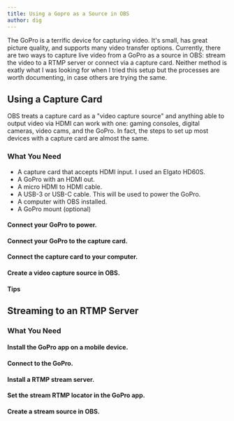 ```yaml
---
title: Using a Gopro as a Source in OBS
author: dig
---
```


The GoPro is a terrific device for capturing video. It's small, has great picture quality, and supports many video transfer options. Currently, there are two ways to capture live video from a GoPro as a source in OBS: stream the video to a RTMP server or connect via a capture card. Neither method is exatly what I was looking for when I tried this setup but the processes are worth documenting, in case others are trying the same.

## Using a Capture Card

OBS treats a capture card as a "video capture source" and anything able to output video via HDMI can work with one: gaming consoles, digital cameras, video cams, and the GoPro. In fact, the steps to set up most devices with a capture card are almost the same.

### What You Need

* A capture card that accepts HDMI input. I used an Elgato HD60S.
* A GoPro with an HDMI out.
* A micro HDMI to HDMI cable.
* A USB-3 or USB-C cable. This will be used to power the GoPro.
* A computer with OBS installed.
* A GoPro mount (optional)

#### Connect your GoPro to power.

#### Connect your GoPro to the capture card.

#### Connect the capture card to your computer.

#### Create a video capture source in OBS.

#### Tips

## Streaming to an RTMP Server

### What You Need

#### Install the GoPro app on a mobile device.

#### Connect to the GoPro.

#### Install a RTMP stream server.

#### Set the stream RTMP locator in the GoPro app.

#### Create a stream source in OBS.
